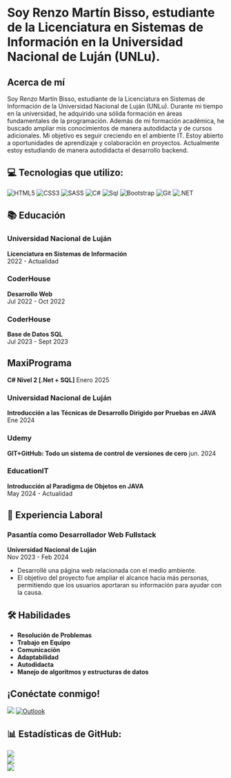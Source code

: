 
# Soy Renzo Martín Bisso, estudiante de la Licenciatura en Sistemas de Información en la Universidad Nacional de Luján (UNLu).

## Acerca de mí
Soy Renzo Martín Bisso, estudiante de la Licenciatura en Sistemas de Información de la Universidad Nacional de Luján (UNLu). Durante mi tiempo en la universidad, he adquirido una sólida formación en áreas fundamentales de la programación.
Además de mi formación académica, he buscado ampliar mis conocimientos de manera autodidacta y de cursos adicionales. Mi objetivo es seguir creciendo en el ambiente IT. Estoy abierto a oportunidades de aprendizaje y colaboración en proyectos. Actualmente estoy estudiando de manera autodidacta el desarrollo backend.

## 💻 Tecnologias que utilizo:
![HTML5](https://img.shields.io/badge/html5-%23E34F26.svg?style=for-the-badge&logo=html5&logoColor=white) ![CSS3](https://img.shields.io/badge/css3-%231572B6.svg?style=for-the-badge&logo=css3&logoColor=white)  ![SASS](https://img.shields.io/badge/SASS-hotpink.svg?style=for-the-badge&logo=SASS&logoColor=white) ![C#](https://img.shields.io/badge/csharp-045981?style=for-the-badge&logo=c#&logoColor=purple) ![Sql](https://img.shields.io/badge/SQL-0078D7?logo=SQL&logoColor=white) ![Bootstrap](https://img.shields.io/badge/Bootstrap-7f01cf?style=for-the-badge&logo=bootstrap&logoColor=white) ![Git](https://img.shields.io/badge/Git-000000?style=for-the-badge&logo=git&logoColor=white) ![.NET](https://img.shields.io/badge/.NET-512BD4?logo=.NET&logoColor=white)

## 📚 Educación

### Universidad Nacional de Luján
**Licenciatura en Sistemas de Información**  
2022 - Actualidad

### CoderHouse
**Desarrollo Web**  
Jul 2022 - Oct 2022

### CoderHouse
**Base de Datos SQL**  
Jul 2023 - Sept 2023

## MaxiPrograma
**C# Nivel 2 [.Net + SQL]**
Enero 2025

### Universidad Nacional de Luján
**Introducción a las Técnicas de Desarrollo Dirigido por Pruebas en JAVA**  
Ene 2024

### Udemy
**GIT+GitHub: Todo un sistema de control de versiones de cero**
jun. 2024

### EducationIT
**Introducción al Paradigma de Objetos en JAVA**  
May 2024 - Actualidad

## 💼 Experiencia Laboral

### Pasantía como Desarrollador Web Fullstack
**Universidad Nacional de Luján**  
Nov 2023 - Feb 2024

- Desarrollé una página web relacionada con el medio ambiente.
- El objetivo del proyecto fue ampliar el alcance hacia más personas, permitiendo que los usuarios aportaran su información para ayudar con la causa.

## 🛠️ Habilidades

- **Resolución de Problemas**
- **Trabajo en Equipo**
- **Comunicación**
- **Adaptabilidad**
- **Autodidacta**
- **Manejo de algoritmos y estructuras de datos**
  
## ¡Conéctate conmigo!
[<img src="https://img.shields.io/badge/linkedin-%230077B5.svg?&style=for-the-badge&logo=linkedin&logoColor=white" />](www.linkedin.com/in/renzo-martín-bisso) [![Outlook](https://img.shields.io/badge/outlook-%230077B5.svg?&style=for-the-badge&logo=outlook&logoColor=white)](mailto:renzo_bisso@outlook.com)


## 📊 Estadísticas de GitHub:
![](https://github-readme-stats.vercel.app/api?username=RenzoBisso&theme=dark&hide_border=false&include_all_commits=false&count_private=false)<br/>
![](https://github-readme-streak-stats.herokuapp.com/?user=RenzoBisso&theme=dark&hide_border=false)<br/>
![](https://github-readme-stats.vercel.app/api/top-langs/?username=RenzoBisso&theme=dark&hide_border=false&include_all_commits=false&count_private=false&layout=compact)
